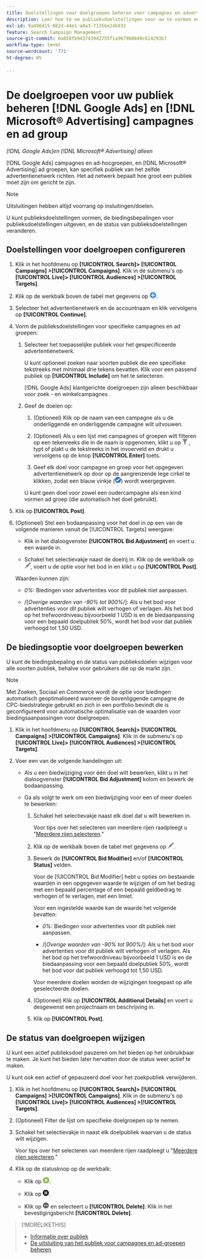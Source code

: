 ```yaml
---
title: Doelstellingen voor doelgroepen beheren voor campagnes en advertentiegroepen
description: Leer hoe te om publieksdoelstellingen voor uw te vormen en te beheren [!DNL Google Ads] en [!DNL Microsoft® Advertising] campagnes en ad-hocgroepen.
exl-id: 9a496d15-082d-44e1-a0a3-71356e24b932
feature: Search Campaign Management
source-git-commit: 0a858fb9437439d2755f1a9679b0849c614293b7
workflow-type: tm+mt
source-wordcount: '771'
ht-degree: 0%

---
```


# De doelgroepen voor uw publiek beheren [!DNL Google Ads] en [!DNL Microsoft® Advertising] campagnes en ad group

*[!DNL Google Ads]en [!DNL Microsoft® Advertising] alleen*

[!DNL Google Ads] campagnes en ad-hocgroepen, en [!DNL Microsoft® Advertising] ad groepen, kan specifiek publiek van het zelfde advertentienetwerk richten. Het ad netwerk bepaalt hoe groot een publiek moet zijn om gericht te zijn.

>[!NOTE]
>
>Uitsluitingen hebben altijd voorrang op insluitingen/doelen.

U kunt publieksdoelstellingen vormen, de biedingsbepalingen voor publieksdoelstellingen uitgeven, en de status van publieksdoelstellingen veranderen.

## Doelstellingen voor doelgroepen configureren

1. Klik in het hoofdmenu op **[!UICONTROL Search]> [!UICONTROL Campaigns] >[!UICONTROL Campaigns]**. Klik in de submenu&#39;s op **[!UICONTROL Live]> [!UICONTROL Audiences] >[!UICONTROL Targets]**.

1. Klik op de werkbalk boven de tabel met gegevens op ![Maken](/help/search-social-commerce/assets/add.png "Maken").

1. Selecteer het advertentienetwerk en de accountnaam en klik vervolgens op **[!UICONTROL Continue]**.

1. Vorm de publieksdoelstellingen voor specifieke campagnes en ad groepen:

   1. Selecteer het toepasselijke publiek voor het gespecificeerde advertentienetwerk.

      U kunt optioneel zoeken naar soorten publiek die een specifieke tekstreeks met minimaal drie tekens bevatten. Klik voor een passend publiek op **[!UICONTROL Include]** om het te selecteren.

      [!DNL Google Ads] klantgerichte doelgroepen zijn alleen beschikbaar voor zoek - en winkelcampagnes .

   1. Geef de doelen op:

      1. (Optioneel) Klik op de naam van een campagne als u de onderliggende en onderliggende campagne wilt uitvouwen.

      1. (Optioneel) Als u een lijst met campagnes of groepen wilt filteren op een tekenreeks die in de naam is opgenomen, klikt u op ![Filter](/help/search-social-commerce/assets/filter.png "Filter") , typt of plakt u de tekstreeks in het invoerveld en drukt u vervolgens op de knop **[!UICONTROL Enter]** toets.

      1. Geef elk doel voor campagne en groep voor het opgegeven advertentienetwerk op door op de aangrenzende lege cirkel te klikken, zodat een blauw vinkje (![Selecteren](/help/search-social-commerce/assets/include.png "Selecteren")) wordt weergegeven.

      U kunt geen doel voor zowel een oudercampagne als een kind vormen ad groep (die automatisch het doel gebruikt).

1. Klik op **[!UICONTROL Post]**.

1. (Optioneel) Stel een bodaanpassing voor het doel in op een van de volgende manieren vanuit de [!UICONTROL Targets] weergave:

   * Klik in het dialoogvenster **[!UICONTROL Bid Adjustment]** en voert u een waarde in.

   * Schakel het selectievakje naast de doelrij in. Klik op de werkbalk op ![Bewerken](/help/search-social-commerce/assets/edit.png "Bewerken"), voert u de optie voor het bod in en klikt u op **[!UICONTROL Post]**.

   Waarden kunnen zijn:

   * *0%:* Biedingen voor advertenties voor dit publiek niet aanpassen.

   * /[*Overige waarden van -90% tot 900%*/]: Als u het bod voor advertenties voor dit publiek wilt verhogen of verlagen. Als het bod op het trefwoordniveau bijvoorbeeld 1 USD is en de biedaanpassing voor een bepaald doelpubliek 50%, wordt het bod voor dat publiek verhoogd tot 1,50 USD.

## De biedingsoptie voor doelgroepen bewerken

U kunt de biedingsbepaling en de status van publieksdoelen wijzigen voor alle soorten publiek, behalve voor gebruikers die op de markt zijn.

>[!NOTE]
>
>Met Zoeken, Sociaal en Commerce wordt de optie voor biedingen automatisch geoptimaliseerd wanneer de bovenliggende campagne de CPC-biedstrategie gebruikt en zich in een portfolio bevindt die is geconfigureerd voor automatische optimalisatie van de waarden voor biedingsaanpassingen voor doelgroepen.

1. Klik in het hoofdmenu op **[!UICONTROL Search]> [!UICONTROL Campaigns] >[!UICONTROL Campaigns]**. Klik in de submenu&#39;s op **[!UICONTROL Live]> [!UICONTROL Audiences] >[!UICONTROL Targets]**.

1. Voer een van de volgende handelingen uit:

   * Als u een biedwijziging voor één doel wilt bewerken, klikt u in het dialoogvenster **[!UICONTROL Bid Adjustment]** kolom en bewerk de bodaanpassing.

   * Ga als volgt te werk om een biedwijziging voor een of meer doelen te bewerken:

      1. Schakel het selectievakje naast elk doel dat u wilt bewerken in.

         Voor tips over het selecteren van meerdere rijen raadpleegt u &quot;[Meerdere rijen selecteren](/help/search-social-commerce/common-tasks/navigation-editing-selection/multiple-rows-select.md).&quot;

      1. Klik op de werkbalk boven de tabel met gegevens op ![Bewerken](/help/search-social-commerce/assets/edit.png "Bewerken").

      1. Bewerk de **[!UICONTROL Bid Modifier]** en/of **[!UICONTROL Status]** velden.

         Voor de [!UICONTROL Bid Modifier] hebt u opties om bestaande waarden in een opgegeven waarde te wijzigen of om het bedrag met een bepaald percentage of een bepaald geldbedrag te verhogen of te verlagen, met een limiet.

         Voor een ingestelde waarde kan de waarde het volgende bevatten:

         * *0%:* Biedingen voor advertenties voor dit publiek niet aanpassen.

         * /[*Overige waarden van -90% tot 900%*/]: Als u het bod voor advertenties voor dit publiek wilt verhogen of verlagen. Als het bod op het trefwoordniveau bijvoorbeeld 1 USD is en de biedaanpassing voor een bepaald doelpubliek 50%, wordt het bod voor dat publiek verhoogd tot 1,50 USD.

         Voor meerdere doelen worden de wijzigingen toegepast op alle geselecteerde doelen.

      1. (Optioneel) Klik op **[!UICONTROL Additional Details]** en voert u desgewenst een projectnaam en beschrijving in.

      1. Klik op **[!UICONTROL Post]**.

## De status van doelgroepen wijzigen

U kunt een actief publieksdoel pauzeren om het bieden op het onbruikbaar te maken. Je kunt het bieden later hervatten door de status weer actief te maken.

U kunt ook een actief of gepauzeerd doel voor het zoekpubliek verwijderen.

1. Klik in het hoofdmenu op **[!UICONTROL Search]> [!UICONTROL Campaigns] >[!UICONTROL Campaigns]**. Klik in de submenu&#39;s op **[!UICONTROL Live]> [!UICONTROL Audiences] >[!UICONTROL Targets]**.

1. (Optioneel) Filter de lijst om specifieke doelgroepen op te nemen.

1. Schakel het selectievakje in naast elk doelpubliek waarvan u de status wilt wijzigen.

   Voor tips over het selecteren van meerdere rijen raadpleegt u &quot;[Meerdere rijen selecteren](/help/search-social-commerce/common-tasks/navigation-editing-selection/multiple-rows-select.md).&quot;

1. Klik op de statusknop op de werkbalk:

   * Klik op ![Activeren](/help/search-social-commerce/assets/activate.png "Activeren").

   * Klik op ![Pauzeren](/help/search-social-commerce/assets/pause.png "Pauzeren").

   * Klik op ![Meer handelingen](/help/search-social-commerce/assets/more.png "Meer handelingen") en selecteert u **[!UICONTROL Delete]**. Klik in het bevestigingsbericht **[!UICONTROL Delete]**.

>[!MORELIKETHIS]
>
>* [Informatie over publiek](audience-about.md)
>* [De uitsluiting van het publiek voor campagnes en ad-groepen beheren](/help/search-social-commerce/campaign-management/campaigns/audience-exclusions-manage.md)
